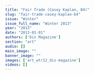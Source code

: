 ```yaml
---
title: "Fair Trade (Casey Kaplan, B4)"
slug: "fair-trade-casey-kaplan-b4"
issue: "Winter"
issue_full_name: "Winter 2013"
year: "2013"
date: "2013-01-01"
authors: ['Dis Magazine']
section: "art"
audio: []
main_image: ""
banner_image: ""
images: ['art_wtr12_dis-magazine']
videos: []
---
```

